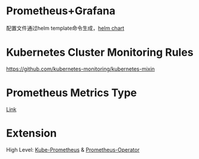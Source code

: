 # Prometheus+Grafana
配置文件通过helm template命令生成，[helm chart](https://github.com/helm/charts)
# Kubernetes Cluster Monitoring Rules
https://github.com/kubernetes-monitoring/kubernetes-mixin
# Prometheus Metrics Type
[Link](https://github.com/batscars/kube-study/blob/master/docs/prometheus_metrics_type.md)
# Extension
High Level: [Kube-Prometheus](https://github.com/coreos/kube-prometheus)  & [Prometheus-Operator](https://github.com/coreos/prometheus-operator)
